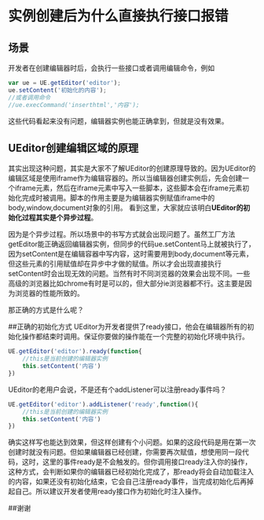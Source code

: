 # 实例创建后为什么直接执行接口报错


## 场景
开发者在创建编辑器时后，会执行一些接口或者调用编辑命令，例如
```javascript
var ue = UE.getEditor('editor');
ue.setContent('初始化的内容');
//或者调用命令
//ue.execCommand('inserthtml','内容');
```
这些代码看起来没有问题，编辑器实例也能正确拿到，但就是没有效果。

## UEditor创建编辑区域的原理
其实出现这种问题，其实是大家不了解UEditor的创建原理导致的。因为UEditor的编辑区域是使用iframe作为编辑容器的。所以当编辑器创建实例后，先会创建一个iframe元素，然后在iframe元素中写入一些脚本，这些脚本会在iframe元素初始化完成时被调用。脚本的作用主要是为编辑器实例赋值iframe中的body,window,document对象的引用。
看到这里，大家就应该明白**UEditor的初始化过程其实是个异步过程**。

因为是个异步过程。所以场景中的书写方式就会出现问题了。虽然工厂方法getEditor能正确返回编辑器实例，但同步的代码ue.setContent马上就被执行了，因为setContent是在编辑容器中写内容，这时需要用到body,document等元素，但这些元素的引用赋值却在异步中才做的赋值。所以才会出现直接执行setContent时会出现无效的问题。当然有时不同浏览器的效果会出现不同。一些高级的浏览器比如chrome有时是可以的，但大部分ie浏览器都不行。这主要是因为浏览器的性能所致的。

那正确的方式是什么呢？

##正确的初始化方式
UEditor为开发者提供了ready接口，他会在编辑器所有的初始化操作都结束时调用。保证你要做的操作能在一个完整的初始化环境中执行。
```javascript
UE.getEditor('editor').ready(function{
    //this是当前创建的编辑器实例
    this.setContent('内容')
})
```
UEditor的老用户会说，不是还有个addListener可以注册ready事件吗？
```javascript
UE.getEditor('editor').addListener('ready',function(){
    //this是当前创建的编辑器实例
    this.setContent('内容')
})
```
确实这样写也能达到效果，但这样创建有个小问题。如果的这段代码是用在第一次创建时就没有问题。但如果编辑器已经创建，你需要再次赋值，想使用同一段代码，这时，这里的事件ready是不会触发的。但你调用接口ready注入你的操作，这种方式，会判断如果你的编辑器已经初始化完成了，那ready将会自动加载注入的内容，如果还没有初始化结束，它会自己注册ready事件，当完成初始化后再掉起自己。所以建议开发者使用ready接口作为初始化时注入操作。

##谢谢